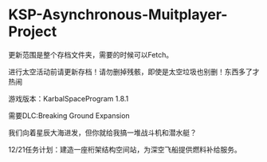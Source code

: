 # KSP-Asynchronous-Muitplayer-Project
更新范围是整个存档文件夹，需要的时候可以Fetch。

进行太空活动前请更新存档！请勿删掉残骸，即使是太空垃圾也别删！东西多了才热闹

 游戏版本：KarbalSpaceProgram 1.8.1  

 需要DLC:Breaking Ground Expansion

 我们向着星辰大海进发，但你就给我搞一堆战斗机和潜水艇？
 
 12/21任务计划：建造一座桁架结构空间站，为深空飞船提供燃料补给服务。
